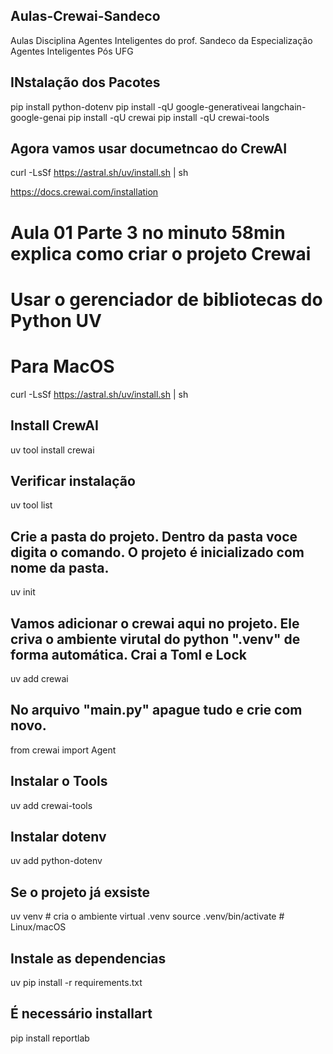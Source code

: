 ## Aulas-Crewai-Sandeco
Aulas Disciplina Agentes Inteligentes do prof. Sandeco da Especialização Agentes Inteligentes Pós UFG

## INstalação dos Pacotes
pip install python-dotenv
pip install -qU google-generativeai langchain-google-genai
pip install -qU crewai
pip install -qU crewai-tools

## Agora vamos usar documetncao do CrewAI
curl -LsSf https://astral.sh/uv/install.sh | sh

https://docs.crewai.com/installation


# Aula 01 Parte 3 no minuto 58min explica como criar o projeto Crewai
# Usar o gerenciador de bibliotecas do Python UV
# Para MacOS
curl -LsSf https://astral.sh/uv/install.sh | sh

## Install CrewAI
uv tool install crewai

## Verificar instalação 
uv tool list

## Crie a pasta do projeto. Dentro da pasta voce digita o comando. O projeto é inicializado com nome da pasta.
uv init 

## Vamos adicionar o crewai aqui no projeto. Ele criva o ambiente virutal do python ".venv" de forma automática. Crai a Toml e Lock
uv add crewai

## No arquivo "main.py" apague tudo e crie com novo. 
from crewai import Agent

## Instalar o Tools
uv add crewai-tools

## Instalar dotenv 
uv add python-dotenv

## Se o projeto já exsiste
uv venv   # cria o ambiente virtual .venv
source .venv/bin/activate  # Linux/macOS

## Instale as dependencias
uv pip install -r requirements.txt

## É necessário installart 
pip install reportlab
